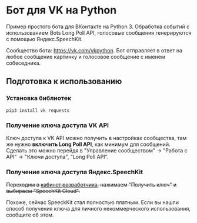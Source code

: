 # Бот для VK на Python

Пример простого бота для ВКонтакте на Python 3. Обработка событий с использованием Bots Long Poll API, голосовые сообщения генерируются с помощью Яндекс.SpeechKit.

Сообщество бота: https://vk.com/vkpython. Бот отправляет в ответ на любое сообщение картинку и голосовое сообщение с именем собеседника.

## Подготовка к использованию
### Установка библиотек
`pip3 install vk requests`
### Получение ключа доступа VK API
Ключ доступа к VK API можно получить в настройках сообщества, там же нужно **включить Long Poll API**, как минимум для сообщений.
Сделать это можно перейдя в "Управление сообществом" -> "Работа с API" -> "Ключи доступа", "Long Poll API".
### Получение ключа доступа Яндекс.SpeechKit
~~Переходим в [кабинет разработчика](https://developer.tech.yandex.ru), нажимаем "Получить ключ" и выбираем "SpeechKit Cloud".~~

Похоже, сейчас SpeeckKit стал полностью платным. Если вы нашли способ получения ключа для личного некоммерческого использования, сообщите об этом.
